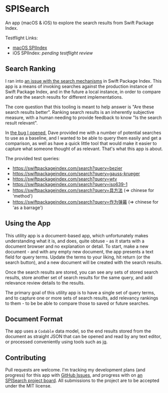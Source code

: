 # SPISearch

An app (macOS & iOS) to explore the search results from Swift Package Index.

Testflight Links:

- [macOS SPIIndex](https://testflight.apple.com/join/DaVCrzZp)
- iOS SPIIndex: _pending testflight review_

## Search Ranking

I ran into [an issue with the search mechanisms](https://github.com/SwiftPackageIndex/SwiftPackageIndex-Server/issues/1859) in Swift Package Index.
This app is a means of invoking searches against the production instance of Swift Package Index, and in the future a local instance, in order to compare and rate the search results for different implementations.

The core question that this tooling is meant to help answer is "Are these search results better".
Ranking search results is an inherently subjective measure, with a human needing to provide feedback to know "Is the search result relevant".

In [the bug I opened](https://github.com/SwiftPackageIndex/SwiftPackageIndex-Server/issues/1859), Dave provided me with a number of potential searches to use as a baseline, and I wanted to be able to query them easily and get a comparison, as well as have a quick little tool that would make it easier to capture what someone thought of as relevant. 
That's what this app is about.

The provided test queries:

- https://swiftpackageindex.com/search?query=bezier
- https://swiftpackageindex.com/search?query=gauss-krueger
- https://swiftpackageindex.com/search?query=wtv
- https://swiftpackageindex.com/search?query=iso639-1
- https://swiftpackageindex.com/search?query=具方法 (=> chinese for 'method')
- https://swiftpackageindex.com/search?query=作为弹幕 (=> chinese for 'as a barrage')

## Using the App

This utility app is a document-based app, which unfortunately makes understanding what it is, and does, quite obtuse - as it starts with a document browser and no explanation or detail.
To start, make a new document - and with any empty new document, the app presents a text field for query terms. 
Update the terms to your liking, hit return (or the search button), and a new document will be created with the search results.

Once the search results are stored, you can see any sets of stored search results, store another set of search results for the same query, and add relevance review details to the results.

The primary goal of this utility app is to have a single set of query terms, and to capture one or more sets of search results, add relevancy rankings to them - to be be able to compare those to saved or future searches.

## Document Format

The app uses a `Codable` data model, so the end results stored from the document as straight JSON that can be opened and read by any text editor, or processed conveniently using tools such as [jq](https://stedolan.github.io/jq/).

## Contributing

Pull requests are welcome. 
I'm tracking my development plans (and progress) for this app with [GitHub Issues](https://github.com/heckj/SPISearch/issues), and progress with on [an SPISearch project board](https://github.com/users/heckj/projects/1).
All submissions to the project are to be accepted under the MIT license.
